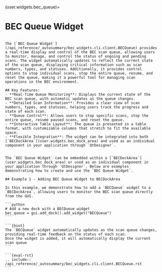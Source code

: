 (user.widgets.bec_queue)=

# BEC Queue Widget

````{tab} Overview

The [`BEC Queue Widget`](/api_reference/_autosummary/bec_widgets.cli.client.BECQueue) provides a real-time display and control of the BEC scan queue, allowing users to monitor, manage, and control the status of ongoing and pending scans. The widget automatically updates to reflect the current state of the scan queue, displaying critical information such as scan numbers, types, and statuses. Additionally, it provides control options to stop individual scans, stop the entire queue, resume, and reset the queue, making it a powerful tool for managing scan operations in the BEC environment.

## Key Features:
- **Real-Time Queue Monitoring**: Displays the current state of the BEC scan queue, with automatic updates as the queue changes.
- **Detailed Scan Information**: Provides a clear view of scan numbers, types, and statuses, helping users track the progress and state of each scan.
- **Queue Control**: Allows users to stop specific scans, stop the entire queue, resume paused scans, and reset the queue.
- **Interactive Table Layout**: The queue is presented in a table format, with customizable columns that stretch to fit the available space.
- **Flexible Integration**: The widget can be integrated into both [`BECDockArea`](user.widgets.bec_dock_area) and used as an individual component in your application through `QtDesigner`.

````

````{tab} Examples

The `BEC Queue Widget` can be embedded within a [`BECDockArea`](user.widgets.bec_dock_area) or used as an individual component in your application through `QtDesigner`. Below are examples demonstrating how to create and use the `BEC Queue Widget`.

## Example 1 - Adding BEC Queue Widget to BECDockArea

In this example, we demonstrate how to add a `BECQueue` widget to a `BECDockArea`, allowing users to monitor the BEC scan queue directly from the GUI.

```python
# Add a new dock with a BECQueue widget
bec_queue = gui.add_dock().add_widget("BECQueue")
```

```{hint}
The `BECQueue` widget automatically updates as the scan queue changes, providing real-time feedback on the status of each scan.
Once the widget is added, it will automatically display the current scan queue
```

````

````{tab} API
```{eval-rst} 
.. include:: /api_reference/_autosummary/bec_widgets.cli.client.BECQueue.rst
```
````